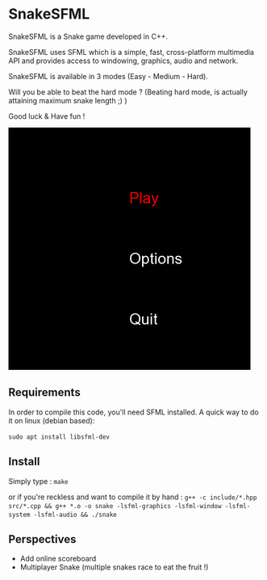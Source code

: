 # SnakeSFML

SnakeSFML is a Snake game developed in C++. 

SnakeSFML uses SFML which is a simple, fast, cross-platform multimedia API and provides access to windowing, graphics, audio and network.

SnakeSFML is available in 3 modes (Easy - Medium - Hard).

Will you be able to beat the hard mode ? (Beating hard mode, is actually attaining maximum snake length ;) ) 

Good luck & Have fun ! 

![Play](resources/play.gif)

## Requirements
In order to compile this code, you'll need SFML installed. A quick way to do it on linux (debian based): 

  ```sudo apt install libsfml-dev```
  
## Install

Simply type : 
``` make ```

or if you're reckless and want to compile it by hand :
```g++ -c include/*.hpp src/*.cpp && g++ *.o -o snake -lsfml-graphics -lsfml-window -lsfml-system -lsfml-audio && ./snake ```


## Perspectives

* Add online scoreboard
* Multiplayer Snake (multiple snakes race to eat the fruit !) 
